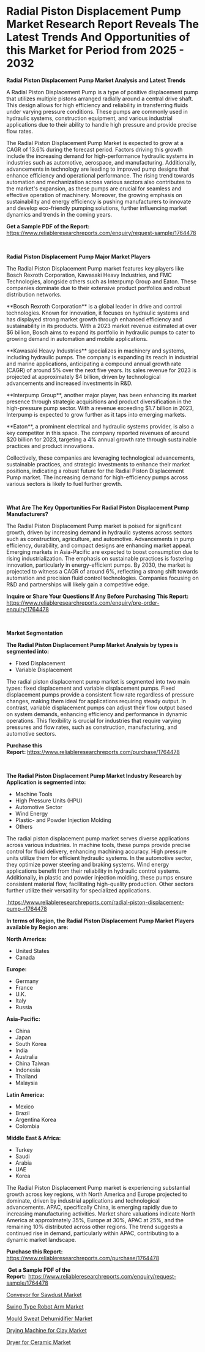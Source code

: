 <p><h1>Radial Piston Displacement Pump Market Research Report Reveals The Latest Trends And Opportunities of this Market for Period from 2025 - 2032</h1></p><p><strong>Radial Piston Displacement Pump Market Analysis and Latest Trends</strong></p>
<p><p>A Radial Piston Displacement Pump is a type of positive displacement pump that utilizes multiple pistons arranged radially around a central drive shaft. This design allows for high efficiency and reliability in transferring fluids under varying pressure conditions. These pumps are commonly used in hydraulic systems, construction equipment, and various industrial applications due to their ability to handle high pressure and provide precise flow rates.</p><p>The Radial Piston Displacement Pump Market is expected to grow at a CAGR of 13.6% during the forecast period. Factors driving this growth include the increasing demand for high-performance hydraulic systems in industries such as automotive, aerospace, and manufacturing. Additionally, advancements in technology are leading to improved pump designs that enhance efficiency and operational performance. The rising trend towards automation and mechanization across various sectors also contributes to the market's expansion, as these pumps are crucial for seamless and effective operation of machinery. Moreover, the growing emphasis on sustainability and energy efficiency is pushing manufacturers to innovate and develop eco-friendly pumping solutions, further influencing market dynamics and trends in the coming years.</p></p>
<p><strong>Get a Sample PDF of the Report:&nbsp;</strong> <a href="https://www.reliableresearchreports.com/enquiry/request-sample/1764478?utm_campaign=117&utm_medium=2&utm_source=Github&utm_content=ia&utm_term=11042025&utm_id=radial-piston-displacement-pump">https://www.reliableresearchreports.com/enquiry/request-sample/1764478</a></p>
<p>&nbsp;</p>
<p><strong>Radial Piston Displacement Pump Major Market Players</strong></p>
<p><p>The Radial Piston Displacement Pump market features key players like Bosch Rexroth Corporation, Kawasaki Heavy Industries, and FMC Technologies, alongside others such as Interpump Group and Eaton. These companies dominate due to their extensive product portfolios and robust distribution networks.</p><p>**Bosch Rexroth Corporation** is a global leader in drive and control technologies. Known for innovation, it focuses on hydraulic systems and has displayed strong market growth through enhanced efficiency and sustainability in its products. With a 2023 market revenue estimated at over $6 billion, Bosch aims to expand its portfolio in hydraulic pumps to cater to growing demand in automation and mobile applications.</p><p>**Kawasaki Heavy Industries** specializes in machinery and systems, including hydraulic pumps. The company is expanding its reach in industrial and marine applications, anticipating a compound annual growth rate (CAGR) of around 5% over the next five years. Its sales revenue for 2023 is projected at approximately $4 billion, driven by technological advancements and increased investments in R&D.</p><p>**Interpump Group**, another major player, has been enhancing its market presence through strategic acquisitions and product diversification in the high-pressure pump sector. With a revenue exceeding $1.7 billion in 2023, Interpump is expected to grow further as it taps into emerging markets.</p><p>**Eaton**, a prominent electrical and hydraulic systems provider, is also a key competitor in this space. The company reported revenues of around $20 billion for 2023, targeting a 4% annual growth rate through sustainable practices and product innovations.</p><p>Collectively, these companies are leveraging technological advancements, sustainable practices, and strategic investments to enhance their market positions, indicating a robust future for the Radial Piston Displacement Pump market. The increasing demand for high-efficiency pumps across various sectors is likely to fuel further growth.</p></p>
<p>&nbsp;</p>
<p><strong>What Are The Key Opportunities For Radial Piston Displacement Pump Manufacturers?</strong></p>
<p><p>The Radial Piston Displacement Pump market is poised for significant growth, driven by increasing demand in hydraulic systems across sectors such as construction, agriculture, and automotive. Advancements in pump efficiency, durability, and compact designs are enhancing market appeal. Emerging markets in Asia-Pacific are expected to boost consumption due to rising industrialization. The emphasis on sustainable practices is fostering innovation, particularly in energy-efficient pumps. By 2030, the market is projected to witness a CAGR of around 6%, reflecting a strong shift towards automation and precision fluid control technologies. Companies focusing on R&D and partnerships will likely gain a competitive edge.</p></p>
<p><strong>Inquire or Share Your Questions If Any Before Purchasing This Report:</strong> <a href="https://www.reliableresearchreports.com/enquiry/pre-order-enquiry/1764478?utm_campaign=117&utm_medium=2&utm_source=Github&utm_content=ia&utm_term=11042025&utm_id=radial-piston-displacement-pump">https://www.reliableresearchreports.com/enquiry/pre-order-enquiry/1764478</a></p>
<p>&nbsp;</p>
<p><strong>Market Segmentation</strong></p>
<p><strong>The Radial Piston Displacement Pump Market Analysis by types is segmented into:</strong></p>
<p><ul><li>Fixed Displacement</li><li>Variable Displacement</li></ul></p>
<p><p>The radial piston displacement pump market is segmented into two main types: fixed displacement and variable displacement pumps. Fixed displacement pumps provide a consistent flow rate regardless of pressure changes, making them ideal for applications requiring steady output. In contrast, variable displacement pumps can adjust their flow output based on system demands, enhancing efficiency and performance in dynamic operations. This flexibility is crucial for industries that require varying pressures and flow rates, such as construction, manufacturing, and automotive sectors.</p></p>
<p><strong>Purchase this Report:&nbsp;</strong><a href="https://www.reliableresearchreports.com/purchase/1764478?utm_campaign=117&utm_medium=2&utm_source=Github&utm_content=ia&utm_term=11042025&utm_id=radial-piston-displacement-pump">https://www.reliableresearchreports.com/purchase/1764478</a></p>
<p>&nbsp;</p>
<p><strong>The Radial Piston Displacement Pump Market Industry Research by Application is segmented into:</strong></p>
<p><ul><li>Machine Tools</li><li>High Pressure Units (HPU)</li><li>Automotive Sector</li><li>Wind Energy</li><li>Plastic- and Powder Injection Molding</li><li>Others</li></ul></p>
<p><p>The radial piston displacement pump market serves diverse applications across various industries. In machine tools, these pumps provide precise control for fluid delivery, enhancing machining accuracy. High pressure units utilize them for efficient hydraulic systems. In the automotive sector, they optimize power steering and braking systems. Wind energy applications benefit from their reliability in hydraulic control systems. Additionally, in plastic and powder injection molding, these pumps ensure consistent material flow, facilitating high-quality production. Other sectors further utilize their versatility for specialized applications.</p></p>
<p><a href="https://www.reliableresearchreports.com/radial-piston-displacement-pump-r1764478?utm_campaign=117&utm_medium=2&utm_source=Github&utm_content=ia&utm_term=11042025&utm_id=radial-piston-displacement-pump">&nbsp;https://www.reliableresearchreports.com/radial-piston-displacement-pump-r1764478</a></p>
<p><strong>In terms of Region, the Radial Piston Displacement Pump Market Players available by Region are:</strong></p>
<p>
    <p> <strong> North America: </strong>
        <ul>
            <li>United States</li>
            <li>Canada</li>
        </ul>
        </p> 
    <p> <strong> Europe: </strong>
        <ul>
            <li>Germany</li>
            <li>France</li>
            <li>U.K.</li>
            <li>Italy</li>
            <li>Russia</li>
        </ul>
        </p> 
    <p> <strong> Asia-Pacific: </strong>
        <ul>
            <li>China</li>
            <li>Japan</li>
            <li>South Korea</li>
            <li>India</li>
            <li>Australia</li>
            <li>China Taiwan</li>
            <li>Indonesia</li>
            <li>Thailand</li>
            <li>Malaysia</li>
        </ul>
        </p> 
    <p> <strong> Latin America: </strong>
        <ul>
            <li>Mexico</li>
            <li>Brazil</li>
            <li>Argentina Korea</li>
            <li>Colombia</li>
        </ul>
        </p> 
    <p> <strong> Middle East & Africa: </strong>
        <ul>
            <li>Turkey</li>
            <li>Saudi</li>
            <li>Arabia</li>
            <li>UAE</li>
            <li>Korea</li>
        </ul>
    </p>
    </p>
<p><p>The Radial Piston Displacement Pump market is experiencing substantial growth across key regions, with North America and Europe projected to dominate, driven by industrial applications and technological advancements. APAC, specifically China, is emerging rapidly due to increasing manufacturing activities. Market share valuations indicate North America at approximately 35%, Europe at 30%, APAC at 25%, and the remaining 10% distributed across other regions. The trend suggests a continued rise in demand, particularly within APAC, contributing to a dynamic market landscape.</p></p>
<p><strong>Purchase this Report: </strong><a href="https://www.reliableresearchreports.com/purchase/1764478?utm_campaign=117&utm_medium=2&utm_source=Github&utm_content=ia&utm_term=11042025&utm_id=radial-piston-displacement-pump">https://www.reliableresearchreports.com/purchase/1764478</a></p>
<p>&nbsp;<strong>Get a Sample PDF of the Report:&nbsp;&nbsp;</strong><a href="https://www.reliableresearchreports.com/enquiry/request-sample/1764478?utm_campaign=117&utm_medium=2&utm_source=Github&utm_content=ia&utm_term=11042025&utm_id=radial-piston-displacement-pump">https://www.reliableresearchreports.com/enquiry/request-sample/1764478</a></p>
<p><strong></strong></p>
<p><p><a href="https://github.com/budenhanelfc/Market-Research-Report-List-1/blob/main/conveyor-for-sawdust-market.md?utm_campaign=117&utm_medium=2&utm_source=Github&utm_content=ia&utm_term=11042025&utm_id=radial-piston-displacement-pump">Conveyor for Sawdust Market</a></p><p><a href="https://github.com/dichkotuanny/Market-Research-Report-List-1/blob/main/swing-type-robot-arm-market.md?utm_campaign=117&utm_medium=2&utm_source=Github&utm_content=ia&utm_term=11042025&utm_id=radial-piston-displacement-pump">Swing Type Robot Arm Market</a></p><p><a href="https://github.com/marrahcerpas05/Market-Research-Report-List-1/blob/main/mould-sweat-dehumidifier-market.md?utm_campaign=117&utm_medium=2&utm_source=Github&utm_content=ia&utm_term=11042025&utm_id=radial-piston-displacement-pump">Mould Sweat Dehumidifier Market</a></p><p><a href="https://github.com/dahcheeviola/Market-Research-Report-List-1/blob/main/drying-machine-for-clay-market.md?utm_campaign=117&utm_medium=2&utm_source=Github&utm_content=ia&utm_term=11042025&utm_id=radial-piston-displacement-pump">Drying Machine for Clay Market</a></p><p><a href="https://github.com/cagleplittrw/Market-Research-Report-List-1/blob/main/dryer-for-ceramic-market.md?utm_campaign=117&utm_medium=2&utm_source=Github&utm_content=ia&utm_term=11042025&utm_id=radial-piston-displacement-pump">Dryer for Ceramic Market</a></p></p>